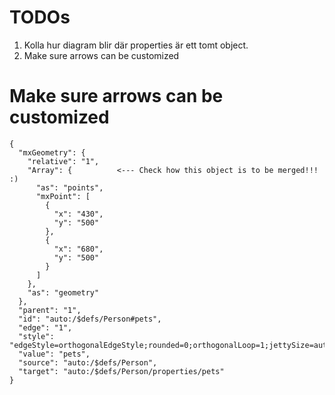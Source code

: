 # TODOs

1. Kolla hur diagram blir där properties är ett tomt object.
2. Make sure arrows can be customized

# Make sure arrows can be customized

    {
      "mxGeometry": {
        "relative": "1",
        "Array": {          <--- Check how this object is to be merged!!! :)
          "as": "points",
          "mxPoint": [
            {
              "x": "430",   
              "y": "500"
            },
            {
              "x": "680",
              "y": "500"
            }
          ]
        },
        "as": "geometry"
      },
      "parent": "1",
      "id": "auto:/$defs/Person#pets",
      "edge": "1",
      "style": "edgeStyle=orthogonalEdgeStyle;rounded=0;orthogonalLoop=1;jettySize=auto;html=1;endArrow=open;endFill=0;",
      "value": "pets",
      "source": "auto:/$defs/Person",
      "target": "auto:/$defs/Person/properties/pets"
    }


